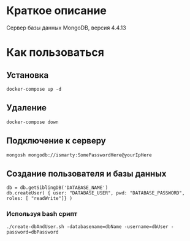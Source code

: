 # Краткое описание
Сервер базы данных MongoDB, версия 4.4.13


# Как пользоваться

## Установка
```
docker-compose up -d
```

## Удаление
```
docker-compose down
```

## Подключение к серверу
```
mongosh mongodb://ismarty:SomePasswordHere@yourIpHere
```

## Создание пользователя и базы данных
```
db = db.getSiblingDB('DATABASE_NAME')
db.createUser( { user: "DATABASE_USER", pwd: "DATABASE_PASSWORD", roles: [ "readWrite"]} )
```

### Используя bash срипт

```
./create-dbAndUser.sh -databasename=dbName -username=dbUser -password=dbPassword
```